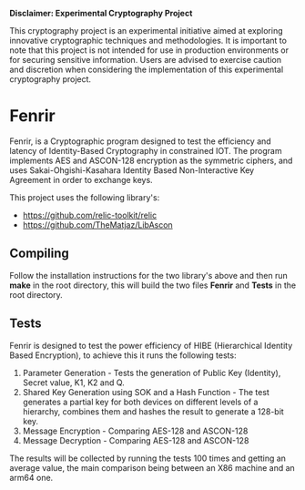**Disclaimer: Experimental Cryptography Project**

This cryptography project is an experimental initiative aimed at exploring
innovative cryptographic techniques and methodologies. It is important to note
that this project is not intended for use in production environments or for
securing sensitive information. Users are advised to exercise caution and
discretion when considering the implementation of this experimental
cryptography project.

# Fenrir

Fenrir, is a Cryptographic program designed to test the efficiency and
latency of Identity-Based Cryptography in constrained IOT. The program
implements AES and ASCON-128 encryption as the symmetric ciphers, and
uses Sakai-Ohgishi-Kasahara Identity Based Non-Interactive Key Agreement
in order to exchange keys.

This project uses the following library's:
- <https://github.com/relic-toolkit/relic> 
- <https://github.com/TheMatjaz/LibAscon>

## Compiling

Follow the installation instructions for the two library's above and then run 
**make** in the root directory, this will build the two files **Fenrir** and 
**Tests** in the root directory.

## Tests 

Fenrir is designed to test the power efficiency of HIBE (Hierarchical Identity 
Based Encryption), to achieve this it runs the following tests:

1. Parameter Generation - Tests the generation of Public Key (Identity), Secret
value, K1, K2 and Q.
2. Shared Key Generation using SOK and a Hash Function - The test generates a 
partial key for both devices on different levels of a hierarchy, combines them 
and hashes the result to generate a 128-bit key.
3. Message Encryption - Comparing AES-128 and ASCON-128
4. Message Decryption - Comparing AES-128 and ASCON-128

The results will be collected by running the tests 100 times and getting an 
average value, the main comparison being between an X86 machine and an arm64 
one.
